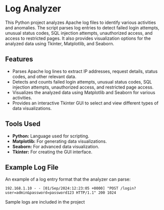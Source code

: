 <!DOCTYPE html>
<html lang="en">
<head>
    <meta charset="UTF-8">
    <meta name="viewport" content="width=device-width, initial-scale=1.0">
</head>
<body>
    <h1>Log Analyzer</h1>
    <p>This Python project analyzes Apache log files to identify various activities and anomalies. The script parses log entries to detect failed login attempts, unusual status codes, SQL injection attempts, unauthorized access, and access to restricted pages. It also provides visualization options for the analyzed data using Tkinter, Matplotlib, and Seaborn.</p>
    <h2>Features</h2>
    <ul>
        <li>Parses Apache log lines to extract IP addresses, request details, status codes, and other relevant data.</li>
        <li>Detects and counts failed login attempts, unusual status codes, SQL injection attempts, unauthorized access, and restricted page access.</li>
        <li>Visualizes the analyzed data using Matplotlib and Seaborn for various activities.</li>
        <li>Provides an interactive Tkinter GUI to select and view different types of data visualizations.</li>
    </ul>
    <h2>Tools Used</h2>
    <ul>
        <li><strong>Python:</strong> Language used for scripting.</li>
        <li><strong>Matplotlib:</strong> For generating data visualizations.</li>
        <li><strong>Seaborn:</strong> For advanced data visualization.</li>
        <li><strong>Tkinter:</strong> For creating the GUI interface.</li>
    </ul>
    <h2>Example Log File</h2>
    <p>An example of a log entry format that the analyzer can parse:</p>
    <pre><code>192.168.1.10 - - [01/Sep/2024:12:23:05 +0000] "POST /login?user=admin&password=password123 HTTP/1.1" 200 1024</code></pre>
  <p>Sample logs are included in the project</p>
</body>
</html>
